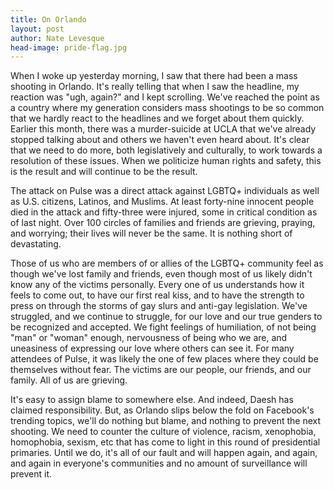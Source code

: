 ```yaml
---
title: On Orlando
layout: post
author: Nate Levesque
head-image: pride-flag.jpg
---
```


When I woke up yesterday morning, I saw that there had been a mass shooting in
Orlando. It's really telling that when I saw the headline, my reaction was
"ugh, again?" and I kept scrolling. We've reached the point as a country where
my generation considers mass shootings to be so common that we hardly react to
the headlines and we forget about them quickly. Earlier this month, there was
a murder-suicide at UCLA that we've already stopped talking about and others we
haven't even heard about. It's clear that we need to do more, both legislatively
and culturally, to work towards a resolution of these issues. When we politicize
human rights and safety, this is the result and will continue to be the result.

The attack on Pulse was a direct attack against LGBTQ+ individuals as well as
U.S. citizens, Latinos, and Muslims. At least forty-nine innocent people died in
the attack and fifty-three were injured, some in critical condition as of last
night. Over 100 circles of families and friends are grieving, praying, and
worrying; their lives will never be the same. It is nothing short of
devastating.

Those of us who are members of or allies of the LGBTQ+ community feel as though
we've lost family and friends, even though most of us likely didn't know any
of the victims personally. Every one of us understands how it feels to come out,
to have our first real kiss, and to have the strength to press on through the
storms of gay slurs and anti-gay legislation. We've struggled, and we continue
to struggle, for our love and our true genders to be recognized and accepted.
We fight feelings of humiliation, of not being "man" or "woman" enough,
nervousness of being who we are, and uneasiness of expressing our love where
others can see it. For many attendees of Pulse, it was likely the one of few
places where they could be themselves without fear. The victims are our people,
our friends, and our family. All of us are grieving.

It's easy to assign blame to somewhere else. And indeed, Daesh has claimed
responsibility. But, as Orlando slips below the fold on Facebook's trending
topics, we'll do nothing but blame, and nothing to prevent the next shooting. We
need to counter the culture of violence, racism, xenophobia, homophobia, sexism,
etc that has come to light in this round of presidential primaries. Until we do,
it's all of our fault and will happen again, and again, and again in everyone's
communities and no amount of surveillance will prevent it.
